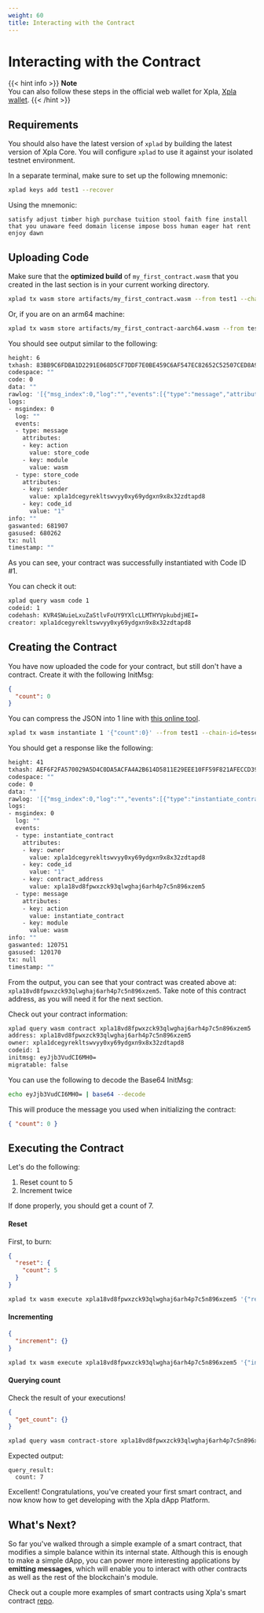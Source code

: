 ```yaml
---
weight: 60
title: Interacting with the Contract
---
```


# Interacting with the Contract

{{< hint info >}}
**Note**  
You can also follow these steps in the official web wallet for Xpla, [Xpla wallet](https://wallet.xpla.io).
{{< /hint >}}

## Requirements

You should also have the latest version of `xplad` by building the latest version of Xpla Core. You will configure `xplad` to use it against your isolated testnet environment.

In a separate terminal, make sure to set up the following mnemonic:

```sh
xplad keys add test1 --recover
```

Using the mnemonic:

```
satisfy adjust timber high purchase tuition stool faith fine install that you unaware feed domain license impose boss human eager hat rent enjoy dawn
```

## Uploading Code

Make sure that the **optimized build** of `my_first_contract.wasm` that you created in the last section is in your current working directory.

```sh
xplad tx wasm store artifacts/my_first_contract.wasm --from test1 --chain-id=tesseract-1 --gas=auto --fees=100000axpla --broadcast-mode=block
```
Or, if you are on an arm64 machine:

```sh
xplad tx wasm store artifacts/my_first_contract-aarch64.wasm --from test1 --chain-id=tesseract-1 --gas=auto --fees=100000axpla --broadcast-mode=block
```

You should see output similar to the following:

```sh
height: 6
txhash: 83BB9C6FDBA1D2291E068D5CF7DDF7E0BE459C6AF547EC82652C52507CED8A9F
codespace: ""
code: 0
data: ""
rawlog: '[{"msg_index":0,"log":"","events":[{"type":"message","attributes":[{"key":"action","value":"store_code"},{"key":"module","value":"wasm"}]},{"type":"store_code","attributes":[{"key":"sender","value":"xpla1dcegyrekltswvyy0xy69ydgxn9x8x32zdtapd8"},{"key":"code_id","value":"1"}]}]}]'
logs:
- msgindex: 0
  log: ""
  events:
  - type: message
    attributes:
    - key: action
      value: store_code
    - key: module
      value: wasm
  - type: store_code
    attributes:
    - key: sender
      value: xpla1dcegyrekltswvyy0xy69ydgxn9x8x32zdtapd8
    - key: code_id
      value: "1"
info: ""
gaswanted: 681907
gasused: 680262
tx: null
timestamp: ""
```

As you can see, your contract was successfully instantiated with Code ID #1.

You can check it out:

```sh
xplad query wasm code 1
codeid: 1
codehash: KVR4SWuieLxuZaStlvFoUY9YXlcLLMTHYVpkubdjHEI=
creator: xpla1dcegyrekltswvyy0xy69ydgxn9x8x32zdtapd8
```

## Creating the Contract

You have now uploaded the code for your contract, but still don't have a contract. Create it with the following InitMsg:

```json
{
  "count": 0
}
```

You can compress the JSON into 1 line with [this online tool](https://goonlinetools.com/json-minifier/).

```sh
xplad tx wasm instantiate 1 '{"count":0}' --from test1 --chain-id=tesseract-1 --fees=10000axpla --gas=auto --broadcast-mode=block
```

You should get a response like the following:

```sh
height: 41
txhash: AEF6F2FA570029A5D4C0DA5ACFA4A2B614D5811E29EEE10FF59F821AFECCD399
codespace: ""
code: 0
data: ""
rawlog: '[{"msg_index":0,"log":"","events":[{"type":"instantiate_contract","attributes":[{"key":"owner","value":"xpla1dcegyrekltswvyy0xy69ydgxn9x8x32zdtapd8"},{"key":"code_id","value":"1"},{"key":"contract_address","value":"xpla18vd8fpwxzck93qlwghaj6arh4p7c5n896xzem5"}]},{"type":"message","attributes":[{"key":"action","value":"instantiate_contract"},{"key":"module","value":"wasm"}]}]}]'
logs:
- msgindex: 0
  log: ""
  events:
  - type: instantiate_contract
    attributes:
    - key: owner
      value: xpla1dcegyrekltswvyy0xy69ydgxn9x8x32zdtapd8
    - key: code_id
      value: "1"
    - key: contract_address
      value: xpla18vd8fpwxzck93qlwghaj6arh4p7c5n896xzem5
  - type: message
    attributes:
    - key: action
      value: instantiate_contract
    - key: module
      value: wasm
info: ""
gaswanted: 120751
gasused: 120170
tx: null
timestamp: ""
```

From the output, you can see that your contract was created above at: `xpla18vd8fpwxzck93qlwghaj6arh4p7c5n896xzem5`. Take note of this contract address, as you will need it for the next section.

Check out your contract information:

```sh
xplad query wasm contract xpla18vd8fpwxzck93qlwghaj6arh4p7c5n896xzem5
address: xpla18vd8fpwxzck93qlwghaj6arh4p7c5n896xzem5
owner: xpla1dcegyrekltswvyy0xy69ydgxn9x8x32zdtapd8
codeid: 1
initmsg: eyJjb3VudCI6MH0=
migratable: false
```

You can use the following to decode the Base64 InitMsg:

```sh
echo eyJjb3VudCI6MH0= | base64 --decode
```

This will produce the message you used when initializing the contract:

```json
{ "count": 0 }
```

## Executing the Contract

Let's do the following:

1. Reset count to 5
2. Increment twice

If done properly, you should get a count of 7.

#### Reset

First, to burn:

```json
{
  "reset": {
    "count": 5
  }
}
```

```sh
xplad tx wasm execute xpla18vd8fpwxzck93qlwghaj6arh4p7c5n896xzem5 '{"reset":{"count":5}}' --from test1 --chain-id=tesseract-1 --fees=1000000axpla --gas=auto --broadcast-mode=block
```

#### Incrementing

```json
{
  "increment": {}
}
```

```sh
xplad tx wasm execute xpla18vd8fpwxzck93qlwghaj6arh4p7c5n896xzem5 '{"increment":{}}' --from test1 --chain-id=tesseract-1 --gas=auto --fees=1000000axpla --broadcast-mode=block
```

#### Querying count

Check the result of your executions!

```json
{
  "get_count": {}
}
```

```sh
xplad query wasm contract-store xpla18vd8fpwxzck93qlwghaj6arh4p7c5n896xzem5 '{"get_count":{}}'
```

Expected output:

```
query_result:
  count: 7
```

Excellent! Congratulations, you've created your first smart contract, and now know how to get developing with the Xpla dApp Platform.

## What's Next?

So far you've walked through a simple example of a smart contract, that modifies a simple balance within its internal state. Although this is enough to make a simple dApp, you can power more interesting applications by **emitting messages**, which will enable you to interact with other contracts as well as the rest of the blockchain's module.

Check out a couple more examples of smart contracts using Xpla's smart contract [repo](https://github.com/c2xdev/cosmwasm-contracts).
